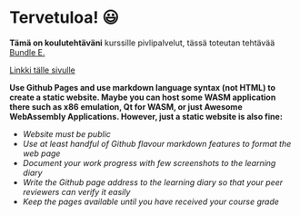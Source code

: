 # Tervetuloa! 😃

**Tämä on koulutehtäväni** kurssille pivlipalvelut, tässä toteutan tehtävää <ins> Bundle E. </ins>

[Linkki tälle sivulle](https://t3ersa00.github.io/Bundle-E/)

**Use Github Pages and use markdown language syntax (not HTML) to create a static website. Maybe you can host some WASM application there such as x86 emulation, Qt for WASM, or just Awesome WebAssembly Applications. 
However, just a static website is also fine:**

- _Website must be public_
- _Use at least handful of Github flavour markdown features to format the web page_
- _Document your work progress with few screenshots to the learning diary_
- _Write the Github page address to the learning diary so that your peer reviewers can verify it easily_
- _Keep the pages available until you have received your course grade_

